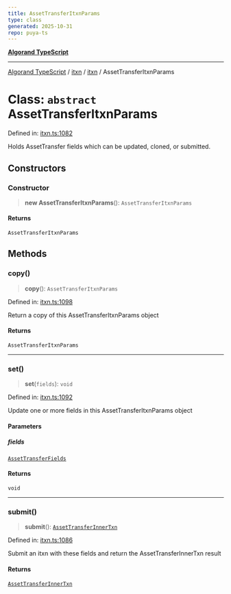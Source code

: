```yaml
---
title: AssetTransferItxnParams
type: class
generated: 2025-10-31
repo: puya-ts
---
```

[**Algorand TypeScript**](../../../../README.md)

***

[Algorand TypeScript](../../../../modules.md) / [itxn](../../../README.md) / [itxn](../README.md) / AssetTransferItxnParams

# Class: `abstract` AssetTransferItxnParams

Defined in: [itxn.ts:1082](https://github.com/algorandfoundation/puya-ts/blob/main/packages/algo-ts/src/itxn.ts#L1082)

Holds AssetTransfer fields which can be updated, cloned, or submitted.

## Constructors

### Constructor

> **new AssetTransferItxnParams**(): `AssetTransferItxnParams`

#### Returns

`AssetTransferItxnParams`

## Methods

### copy()

> **copy**(): `AssetTransferItxnParams`

Defined in: [itxn.ts:1098](https://github.com/algorandfoundation/puya-ts/blob/main/packages/algo-ts/src/itxn.ts#L1098)

Return a copy of this AssetTransferItxnParams object

#### Returns

`AssetTransferItxnParams`

***

### set()

> **set**(`fields`): `void`

Defined in: [itxn.ts:1092](https://github.com/algorandfoundation/puya-ts/blob/main/packages/algo-ts/src/itxn.ts#L1092)

Update one or more fields in this AssetTransferItxnParams object

#### Parameters

##### fields

[`AssetTransferFields`](../interfaces/AssetTransferFields.md)

#### Returns

`void`

***

### submit()

> **submit**(): [`AssetTransferInnerTxn`](../interfaces/AssetTransferInnerTxn.md)

Defined in: [itxn.ts:1086](https://github.com/algorandfoundation/puya-ts/blob/main/packages/algo-ts/src/itxn.ts#L1086)

Submit an itxn with these fields and return the AssetTransferInnerTxn result

#### Returns

[`AssetTransferInnerTxn`](../interfaces/AssetTransferInnerTxn.md)
